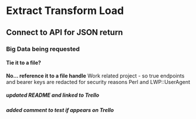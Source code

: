 # Extract Transform Load
## Connect to API for JSON return
### Big Data being requested
#### Tie it to a file?
**No... reference it to a file handle**
Work related project - so true endpoints and bearer keys are redacted for security reasons
Perl and LWP::UserAgent  
##### updated README and linked to Trello
##### added comment to test if appears on Trello
